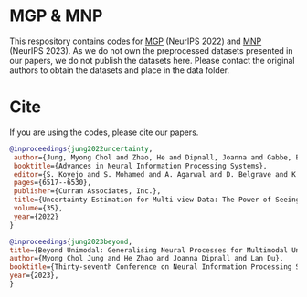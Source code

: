 # MGP & MNP

This respository contains codes for [MGP](https://proceedings.neurips.cc/paper_files/paper/2022/hash/2ab3163ee384cd46baa7f1abb2b1bf19-Abstract-Conference.html) (NeurIPS 2022) and [MNP](https://openreview.net/forum?id=xq1QvViDdW) (NeurIPS 2023). As we do not own the preprocessed datasets presented in our papers, we do not publish the datasets here. Please contact the original authors to obtain the datasets and place in the data folder. 

# Cite
If you are using the codes, please cite our papers.

```bibtex
@inproceedings{jung2022uncertainty,
 author={Jung, Myong Chol and Zhao, He and Dipnall, Joanna and Gabbe, Belinda and Du, Lan},
 booktitle={Advances in Neural Information Processing Systems},
 editor={S. Koyejo and S. Mohamed and A. Agarwal and D. Belgrave and K. Cho and A. Oh},
 pages={6517--6530},
 publisher={Curran Associates, Inc.},
 title={Uncertainty Estimation for Multi-view Data: The Power of Seeing the Whole Picture},
 volume={35},
 year={2022}
}
```

```bibtex
@inproceedings{jung2023beyond,
title={Beyond Unimodal: Generalising Neural Processes for Multimodal Uncertainty Estimation},
author={Myong Chol Jung and He Zhao and Joanna Dipnall and Lan Du},
booktitle={Thirty-seventh Conference on Neural Information Processing Systems},
year={2023},
}
```